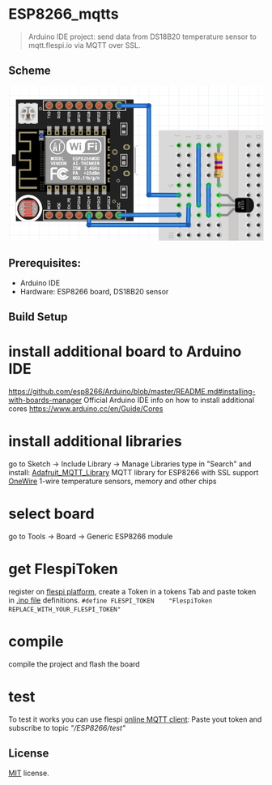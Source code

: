 # ESP8266_mqtts

> Arduino IDE project: send data from DS18B20 temperature sensor to mqtt.flespi.io via MQTT over SSL.

## Scheme
![Screenshot](/conn_scheme.png?raw=true "ESP8266_DS18B20")

## Prerequisites:

- Arduino IDE
- Hardware: ESP8266 board, DS18B20 sensor

## Build Setup

# install additional board to Arduino IDE
https://github.com/esp8266/Arduino/blob/master/README.md#installing-with-boards-manager
Official Arduino IDE info on how to install additional cores https://www.arduino.cc/en/Guide/Cores

# install additional libraries
go to Sketch -> Include Library -> Manage Libraries
type in "Search" and install:
[Adafruit_MQTT_Library](https://github.com/adafruit/Adafruit_MQTT_Library) MQTT library for ESP8266 with SSL support
[OneWire](https://github.com/PaulStoffregen/OneWire) 1-wire temperature sensors, memory and other chips

# select board
go to Tools -> Board -> Generic ESP8266 module

# get FlespiToken
register on [flespi platform](https://flespi.io), create a Token in a tokens Tab and paste token in [.ino file](https://github.com/flespi-software/ESP8266_mqtts/blob/master/sensor_to_flespi_mqtts/sensor_to_flespi_mqtts.ino) definitions.
```#define FLESPI_TOKEN    "FlespiToken REPLACE_WITH_YOUR_FLESPI_TOKEN" ```

# compile
compile the project and flash the board

# test
To test it works you can use flespi [online MQTT client](https://flespi.com/mqtt-broker#client): 
Paste yout token and subscribe to topic *"/ESP8266/test"*


## License
[MIT](https://github.com/flespi-software/ESP8266_mqtts/blob/master/LICENSE) license.
